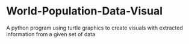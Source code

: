 # World-Population-Data-Visual

A python program using turtle graphics to create visuals with extracted information from a given set of data
